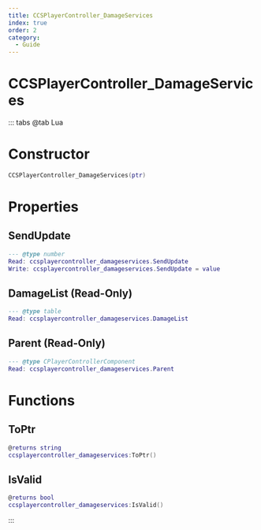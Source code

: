 ```yaml
---
title: CCSPlayerController_DamageServices
index: true
order: 2
category:
  - Guide
---
```


# CCSPlayerController_DamageServices

::: tabs
@tab Lua
# Constructor
```lua
CCSPlayerController_DamageServices(ptr)
```
# Properties
## SendUpdate 
```lua
--- @type number
Read: ccsplayercontroller_damageservices.SendUpdate
Write: ccsplayercontroller_damageservices.SendUpdate = value
```
## DamageList (Read-Only)
```lua
--- @type table
Read: ccsplayercontroller_damageservices.DamageList
```
## Parent (Read-Only)
```lua
--- @type CPlayerControllerComponent
Read: ccsplayercontroller_damageservices.Parent
```
# Functions
## ToPtr
```lua
@returns string
ccsplayercontroller_damageservices:ToPtr()
```
## IsValid
```lua
@returns bool
ccsplayercontroller_damageservices:IsValid()
```

:::